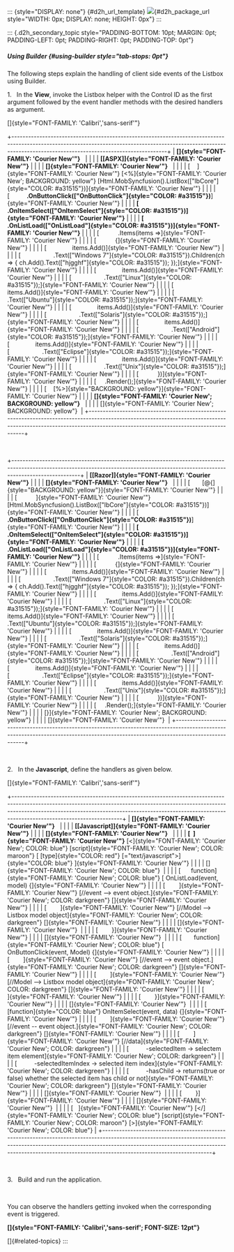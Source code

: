 ::: {style="DISPLAY: none"}
[](ms-xhelp:///?Id=d2h_url_template){#d2h_url_template} ![](!package_url!){#d2h_package_url style="WIDTH: 0px; DISPLAY: none; HEIGHT: 0px"}
:::

::: {.d2h_secondary_topic style="PADDING-BOTTOM: 10pt; MARGIN: 0pt; PADDING-LEFT: 0pt; PADDING-RIGHT: 0pt; PADDING-TOP: 0pt"}
##### Using Builder {#using-builder style="tab-stops: 0pt"}

The following steps explain the handling of client side events of the Listbox using Builder.

1.   In the **View**, invoke the Listbox helper with the Control ID as the first argument followed by the event handler methods with the desired handlers as argument.

[]{style="FONT-FAMILY: 'Calibri','sans-serif'"} 

+-------------------------------------------------------------------------------------------------------------------------------------------------------------------------------------------------------------------+
| **[]{style="FONT-FAMILY: 'Courier New'"}**                                                                                                                                                                        |
|                                                                                                                                                                                                                   |
| **[\[ASPX\]]{style="FONT-FAMILY: 'Courier New'"}**                                                                                                                                                                |
|                                                                                                                                                                                                                   |
| **[]{style="FONT-FAMILY: 'Courier New'"}**                                                                                                                                                                        |
|                                                                                                                                                                                                                   |
| [    ]{style="FONT-FAMILY: 'Courier New'"} [\<%]{style="FONT-FAMILY: 'Courier New'; BACKGROUND: yellow"} [Html.MobSyncfusion().ListBox([\"lbCore\"]{style="COLOR: #a31515"})]{style="FONT-FAMILY: 'Courier New'"} |
|                                                                                                                                                                                                                   |
| [          **.OnButtonClick([\"OnButtonClick\"]{style="COLOR: #a31515"})**]{style="FONT-FAMILY: 'Courier New'"}                                                                                                   |
|                                                                                                                                                                                                                   |
| **[          .OnItemSelect([\"OnItemSelect\"]{style="COLOR: #a31515"})]{style="FONT-FAMILY: 'Courier New'"}**                                                                                                     |
|                                                                                                                                                                                                                   |
| **[          .OnListLoad([\"OnListLoad\"]{style="COLOR: #a31515"})]{style="FONT-FAMILY: 'Courier New'"}**                                                                                                         |
|                                                                                                                                                                                                                   |
| [           .Items(items =\>]{style="FONT-FAMILY: 'Courier New'"}                                                                                                                                                 |
|                                                                                                                                                                                                                   |
| [           {]{style="FONT-FAMILY: 'Courier New'"}                                                                                                                                                                |
|                                                                                                                                                                                                                   |
| [               items.Add()]{style="FONT-FAMILY: 'Courier New'"}                                                                                                                                                  |
|                                                                                                                                                                                                                   |
| [                   .Text([\"Windows 7\"]{style="COLOR: #a31515"}).Children(ch =\> { ch.Add().Text([\"hjgghf\"]{style="COLOR: #a31515"}); });]{style="FONT-FAMILY: 'Courier New'"}                                |
|                                                                                                                                                                                                                   |
| [               items.Add()]{style="FONT-FAMILY: 'Courier New'"}                                                                                                                                                  |
|                                                                                                                                                                                                                   |
| [                   .Text([\"Linux\"]{style="COLOR: #a31515"});]{style="FONT-FAMILY: 'Courier New'"}                                                                                                              |
|                                                                                                                                                                                                                   |
| [               items.Add()]{style="FONT-FAMILY: 'Courier New'"}                                                                                                                                                  |
|                                                                                                                                                                                                                   |
| [                   .Text([\"Ubuntu\"]{style="COLOR: #a31515"});]{style="FONT-FAMILY: 'Courier New'"}                                                                                                             |
|                                                                                                                                                                                                                   |
| [               items.Add()]{style="FONT-FAMILY: 'Courier New'"}                                                                                                                                                  |
|                                                                                                                                                                                                                   |
| [                   .Text([\"Solaris\"]{style="COLOR: #a31515"});]{style="FONT-FAMILY: 'Courier New'"}                                                                                                            |
|                                                                                                                                                                                                                   |
| [               items.Add()]{style="FONT-FAMILY: 'Courier New'"}                                                                                                                                                  |
|                                                                                                                                                                                                                   |
| [                   .Text([\"Android\"]{style="COLOR: #a31515"});]{style="FONT-FAMILY: 'Courier New'"}                                                                                                            |
|                                                                                                                                                                                                                   |
| [               items.Add()]{style="FONT-FAMILY: 'Courier New'"}                                                                                                                                                  |
|                                                                                                                                                                                                                   |
| [                   .Text([\"Eclipse\"]{style="COLOR: #a31515"});]{style="FONT-FAMILY: 'Courier New'"}                                                                                                            |
|                                                                                                                                                                                                                   |
| [               items.Add()]{style="FONT-FAMILY: 'Courier New'"}                                                                                                                                                  |
|                                                                                                                                                                                                                   |
| [                   .Text([\"Unix\"]{style="COLOR: #a31515"});]{style="FONT-FAMILY: 'Courier New'"}                                                                                                               |
|                                                                                                                                                                                                                   |
| [           })]{style="FONT-FAMILY: 'Courier New'"}                                                                                                                                                               |
|                                                                                                                                                                                                                   |
| [     .Render();]{style="FONT-FAMILY: 'Courier New'"}                                                                                                                                                             |
|                                                                                                                                                                                                                   |
| [    [%\>]{style="BACKGROUND: yellow"}]{style="FONT-FAMILY: 'Courier New'"}                                                                                                                                       |
|                                                                                                                                                                                                                   |
| **[]{style="FONT-FAMILY: 'Courier New'; BACKGROUND: yellow"}**                                                                                                                                                    |
|                                                                                                                                                                                                                   |
| []{style="FONT-FAMILY: 'Courier New'; BACKGROUND: yellow"}                                                                                                                                                        |
+-------------------------------------------------------------------------------------------------------------------------------------------------------------------------------------------------------------------+

 

+------------------------------------------------------------------------------------------------------------------------------------------------------------------------------------+
| **[\[Razor\]]{style="FONT-FAMILY: 'Courier New'"}**                                                                                                                                |
|                                                                                                                                                                                    |
| **[]{style="FONT-FAMILY: 'Courier New'"}**                                                                                                                                         |
|                                                                                                                                                                                    |
| [       [\@{]{style="BACKGROUND: yellow"}]{style="FONT-FAMILY: 'Courier New'"}                                                                                                     |
|                                                                                                                                                                                    |
| [           ]{style="FONT-FAMILY: 'Courier New'"} [Html.MobSyncfusion().ListBox([\"lbCore\"]{style="COLOR: #a31515"})]{style="FONT-FAMILY: 'Courier New'"}                         |
|                                                                                                                                                                                    |
| [          **.OnButtonClick([\"OnButtonClick\"]{style="COLOR: #a31515"})**]{style="FONT-FAMILY: 'Courier New'"}                                                                    |
|                                                                                                                                                                                    |
| **[          .OnItemSelect([\"OnItemSelect\"]{style="COLOR: #a31515"})]{style="FONT-FAMILY: 'Courier New'"}**                                                                      |
|                                                                                                                                                                                    |
| **[          .OnListLoad([\"OnListLoad\"]{style="COLOR: #a31515"})]{style="FONT-FAMILY: 'Courier New'"}**                                                                          |
|                                                                                                                                                                                    |
| [           .Items(items =\>]{style="FONT-FAMILY: 'Courier New'"}                                                                                                                  |
|                                                                                                                                                                                    |
| [           {]{style="FONT-FAMILY: 'Courier New'"}                                                                                                                                 |
|                                                                                                                                                                                    |
| [               items.Add()]{style="FONT-FAMILY: 'Courier New'"}                                                                                                                   |
|                                                                                                                                                                                    |
| [                   .Text([\"Windows 7\"]{style="COLOR: #a31515"}).Children(ch =\> { ch.Add().Text([\"hjgghf\"]{style="COLOR: #a31515"}); });]{style="FONT-FAMILY: 'Courier New'"} |
|                                                                                                                                                                                    |
| [               items.Add()]{style="FONT-FAMILY: 'Courier New'"}                                                                                                                   |
|                                                                                                                                                                                    |
| [                   .Text([\"Linux\"]{style="COLOR: #a31515"});]{style="FONT-FAMILY: 'Courier New'"}                                                                               |
|                                                                                                                                                                                    |
| [               items.Add()]{style="FONT-FAMILY: 'Courier New'"}                                                                                                                   |
|                                                                                                                                                                                    |
| [                   .Text([\"Ubuntu\"]{style="COLOR: #a31515"});]{style="FONT-FAMILY: 'Courier New'"}                                                                              |
|                                                                                                                                                                                    |
| [               items.Add()]{style="FONT-FAMILY: 'Courier New'"}                                                                                                                   |
|                                                                                                                                                                                    |
| [                   .Text([\"Solaris\"]{style="COLOR: #a31515"});]{style="FONT-FAMILY: 'Courier New'"}                                                                             |
|                                                                                                                                                                                    |
| [               items.Add()]{style="FONT-FAMILY: 'Courier New'"}                                                                                                                   |
|                                                                                                                                                                                    |
| [                   .Text([\"Android\"]{style="COLOR: #a31515"});]{style="FONT-FAMILY: 'Courier New'"}                                                                             |
|                                                                                                                                                                                    |
| [               items.Add()]{style="FONT-FAMILY: 'Courier New'"}                                                                                                                   |
|                                                                                                                                                                                    |
| [                   .Text([\"Eclipse\"]{style="COLOR: #a31515"});]{style="FONT-FAMILY: 'Courier New'"}                                                                             |
|                                                                                                                                                                                    |
| [               items.Add()]{style="FONT-FAMILY: 'Courier New'"}                                                                                                                   |
|                                                                                                                                                                                    |
| [                   .Text([\"Unix\"]{style="COLOR: #a31515"});]{style="FONT-FAMILY: 'Courier New'"}                                                                                |
|                                                                                                                                                                                    |
| [           })]{style="FONT-FAMILY: 'Courier New'"}                                                                                                                                |
|                                                                                                                                                                                    |
| [     .Render();]{style="FONT-FAMILY: 'Courier New'"}                                                                                                                              |
|                                                                                                                                                                                    |
| [}]{style="FONT-FAMILY: 'Courier New'; BACKGROUND: yellow"}                                                                                                                        |
|                                                                                                                                                                                    |
| []{style="FONT-FAMILY: 'Courier New'"}                                                                                                                                             |
+------------------------------------------------------------------------------------------------------------------------------------------------------------------------------------+

 

2.   In the **Javascript**, define the handlers as given below.

[]{style="FONT-FAMILY: 'Calibri','sans-serif'"} 

+---------------------------------------------------------------------------------------------------------------------------------------------------------------------------------------------------------------------------------------------------------------------------------+
| **[]{style="FONT-FAMILY: 'Courier New'"}**                                                                                                                                                                                                                                      |
|                                                                                                                                                                                                                                                                                 |
| **[\[Javascript\]]{style="FONT-FAMILY: 'Courier New'"}**                                                                                                                                                                                                                        |
|                                                                                                                                                                                                                                                                                 |
| **[]{style="FONT-FAMILY: 'Courier New'"}**                                                                                                                                                                                                                                      |
|                                                                                                                                                                                                                                                                                 |
| **[  ]{style="FONT-FAMILY: 'Courier New'"}** [\<]{style="FONT-FAMILY: 'Courier New'; COLOR: blue"} [script]{style="FONT-FAMILY: 'Courier New'; COLOR: maroon"} [ [type]{style="COLOR: red"} [=\"text/javascript\"\>]{style="COLOR: blue"} ]{style="FONT-FAMILY: 'Courier New'"} |
|                                                                                                                                                                                                                                                                                 |
| []{style="FONT-FAMILY: 'Courier New'; COLOR: blue"}                                                                                                                                                                                                                             |
|                                                                                                                                                                                                                                                                                 |
| [      function]{style="FONT-FAMILY: 'Courier New'; COLOR: blue"} [ OnListLoad(event, model) {]{style="FONT-FAMILY: 'Courier New'"}                                                                                                                                             |
|                                                                                                                                                                                                                                                                                 |
| [        ]{style="FONT-FAMILY: 'Courier New'"} [//event --\> event object.]{style="FONT-FAMILY: 'Courier New'; COLOR: darkgreen"} []{style="FONT-FAMILY: 'Courier New'"}                                                                                                        |
|                                                                                                                                                                                                                                                                                 |
| [        ]{style="FONT-FAMILY: 'Courier New'"} [//Model --\> Listbox model object]{style="FONT-FAMILY: 'Courier New'; COLOR: darkgreen"} []{style="FONT-FAMILY: 'Courier New'"}                                                                                                 |
|                                                                                                                                                                                                                                                                                 |
| []{style="FONT-FAMILY: 'Courier New'"}                                                                                                                                                                                                                                          |
|                                                                                                                                                                                                                                                                                 |
| [        }]{style="FONT-FAMILY: 'Courier New'"}                                                                                                                                                                                                                                 |
|                                                                                                                                                                                                                                                                                 |
| []{style="FONT-FAMILY: 'Courier New'"}                                                                                                                                                                                                                                          |
|                                                                                                                                                                                                                                                                                 |
| [       function]{style="FONT-FAMILY: 'Courier New'; COLOR: blue"} [ OnButtonClick(event, Model) {]{style="FONT-FAMILY: 'Courier New'"}                                                                                                                                         |
|                                                                                                                                                                                                                                                                                 |
| [        ]{style="FONT-FAMILY: 'Courier New'"} [//event --\> event object.]{style="FONT-FAMILY: 'Courier New'; COLOR: darkgreen"} []{style="FONT-FAMILY: 'Courier New'"}                                                                                                        |
|                                                                                                                                                                                                                                                                                 |
| [        ]{style="FONT-FAMILY: 'Courier New'"} [//Model --\> Listbox model object]{style="FONT-FAMILY: 'Courier New'; COLOR: darkgreen"} []{style="FONT-FAMILY: 'Courier New'"}                                                                                                 |
|                                                                                                                                                                                                                                                                                 |
| [            ]{style="FONT-FAMILY: 'Courier New'"}                                                                                                                                                                                                                              |
|                                                                                                                                                                                                                                                                                 |
| [        }]{style="FONT-FAMILY: 'Courier New'"}                                                                                                                                                                                                                                 |
|                                                                                                                                                                                                                                                                                 |
| []{style="FONT-FAMILY: 'Courier New'"}                                                                                                                                                                                                                                          |
|                                                                                                                                                                                                                                                                                 |
| [        [function]{style="COLOR: blue"} OnItemSelect(event, data) {]{style="FONT-FAMILY: 'Courier New'"}                                                                                                                                                                       |
|                                                                                                                                                                                                                                                                                 |
| [        ]{style="FONT-FAMILY: 'Courier New'"} [//event -- event object.]{style="FONT-FAMILY: 'Courier New'; COLOR: darkgreen"} []{style="FONT-FAMILY: 'Courier New'"}                                                                                                          |
|                                                                                                                                                                                                                                                                                 |
| [        ]{style="FONT-FAMILY: 'Courier New'"} [//data]{style="FONT-FAMILY: 'Courier New'; COLOR: darkgreen"}                                                                                                                                                                   |
|                                                                                                                                                                                                                                                                                 |
| [          -selectedItem -\> selectem item element]{style="FONT-FAMILY: 'Courier New'; COLOR: darkgreen"}                                                                                                                                                                       |
|                                                                                                                                                                                                                                                                                 |
| [          -selectedItemIndex -\> selected item index]{style="FONT-FAMILY: 'Courier New'; COLOR: darkgreen"}                                                                                                                                                                    |
|                                                                                                                                                                                                                                                                                 |
| [          -hasChild -\> returns(true or false) whether the selected item has child or not]{style="FONT-FAMILY: 'Courier New'; COLOR: darkgreen"} []{style="FONT-FAMILY: 'Courier New'"}                                                                                        |
|                                                                                                                                                                                                                                                                                 |
| []{style="FONT-FAMILY: 'Courier New'"}                                                                                                                                                                                                                                          |
|                                                                                                                                                                                                                                                                                 |
| [        }]{style="FONT-FAMILY: 'Courier New'"}                                                                                                                                                                                                                                 |
|                                                                                                                                                                                                                                                                                 |
| []{style="FONT-FAMILY: 'Courier New'"}                                                                                                                                                                                                                                          |
|                                                                                                                                                                                                                                                                                 |
| [   ]{style="FONT-FAMILY: 'Courier New'"} [\</]{style="FONT-FAMILY: 'Courier New'; COLOR: blue"} [script]{style="FONT-FAMILY: 'Courier New'; COLOR: maroon"} [\>]{style="FONT-FAMILY: 'Courier New'; COLOR: blue"}                                                              |
+---------------------------------------------------------------------------------------------------------------------------------------------------------------------------------------------------------------------------------------------------------------------------------+

 

3.   Build and run the application.

 

You can observe the handlers getting invoked when the corresponding event is triggered.

**[]{style="FONT-FAMILY: 'Calibri','sans-serif'; FONT-SIZE: 12pt"}**  

[]{#related-topics}
:::
